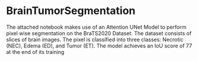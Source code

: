 # BrainTumorSegmentation

The attached notebook makes use of an Attention UNet Model to perform pixel wise segmentation on the BraTS2020 Dataset. The dataset consists of slices of brain images. The pixel is classified into three classes: Necrotic (NEC), Edema (ED), and Tumor (ET). The model achieves an IoU score of 77 at the end of its training
